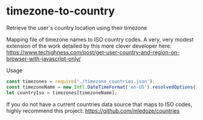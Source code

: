 # timezone-to-country
Retrieve the user's country location using their timezone

Mapping file of timezone names to ISO country codes. 
A very, very modest extension of the work detailed by this more clever developer here: 
https://www.techighness.com/post/get-user-country-and-region-on-browser-with-javascript-only/

Usage
```javascript
const timezones = require('./timezone_countries.json');
const timezoneName = new Intl.DateTimeFormat('en-US').resolvedOptions().timeZone;
let countryIso = timezones[timezoneName];
```

If you do not have a current countries data source that maps to ISO codes, highly recommend this project:
https://github.com/mledoze/countries

